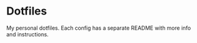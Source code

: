 # Dotfiles

My personal dotfiles.
Each config has a separate README with more info and instructions.
